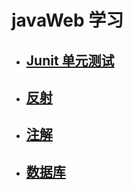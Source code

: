  # javaWeb 学习
 

* ## [Junit 单元测试](https://github.com/Kartoffel-chen/JavaWeb/blob/master/StudyNode/Junit.md)
* ## [反射](https://github.com/Kartoffel-chen/JavaWeb/blob/master/StudyNode/反射.md)
* ## [注解](https://github.com/Kartoffel-chen/JavaWeb/blob/master/StudyNode/注解.md)
* ## [数据库](https://github.com/Kartoffel-chen/JavaWeb/blob/master/StudyNode/数据库.md)